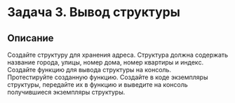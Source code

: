 # Задача 3. Вывод структуры
## Описание

Создайте структуру для хранения адреса. Структура должна содержать название города, улицы, номер дома, номер квартиры и индекс.  
Создайте функцию для вывода структуры на консоль.  
Протестируйте созданную функцию. Создайте в коде экземпляры структуры, передайте их в функцию и выведите на консоль получившиеся экземпляры структуры.
